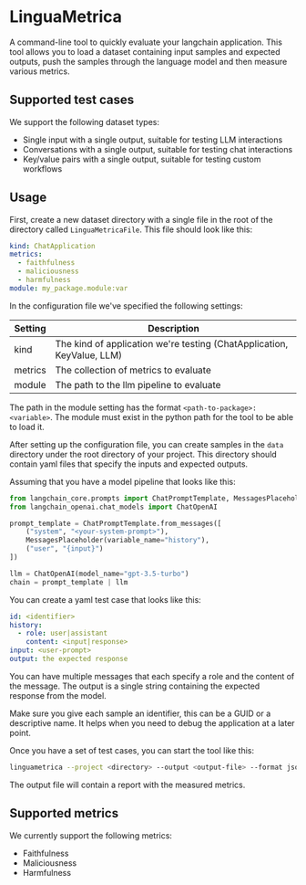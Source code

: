 # LinguaMetrica

A command-line tool to quickly evaluate your langchain application.
This tool allows you to load a dataset containing input samples and expected outputs, push the samples through the
language model and then measure various metrics.

## Supported test cases

We support the following dataset types:

- Single input with a single output, suitable for testing LLM interactions
- Conversations with a single output, suitable for testing chat interactions
- Key/value pairs with a single output, suitable for testing custom workflows

## Usage

First, create a new dataset directory with a single file in the root of the directory
called `LinguaMetricaFile`. This file should look like this:

```yaml
kind: ChatApplication
metrics:
  - faithfulness
  - maliciousness
  - harmfulness
module: my_package.module:var
```

In the configuration file we've specified the following settings:

| Setting | Description                                                            |
|---------|------------------------------------------------------------------------|
| kind    | The kind of application we're testing (ChatApplication, KeyValue, LLM) |
| metrics | The collection of metrics to evaluate                                  |
| module  | The path to the llm pipeline to evaluate                               |

The path in the module setting has the format `<path-to-package>:<variable>`.
The module must exist in the python path for the tool to be able to load it.

After setting up the configuration file, you can create samples in the `data` directory
under the root directory of your project. This directory should contain yaml files
that specify the inputs and expected outputs.

Assuming that you have a model pipeline that looks like this:

```python
from langchain_core.prompts import ChatPromptTemplate, MessagesPlaceholder
from langchain_openai.chat_models import ChatOpenAI

prompt_template = ChatPromptTemplate.from_messages([
    ("system", "<your-system-prompt>"),
    MessagesPlaceholder(variable_name="history"),
    ("user", "{input}")
])

llm = ChatOpenAI(model_name="gpt-3.5-turbo")
chain = prompt_template | llm
```

You can create a yaml test case that looks like this:

```yaml
id: <identifier>
history:
  - role: user|assistant
    content: <input|response>
input: <user-prompt>
output: the expected response
```

You can have multiple messages that each specify a role and the content of the message.
The output is a single string containing the expected response from the model.

Make sure you give each sample an identifier, this can be a GUID or a descriptive name.
It helps when you need to debug the application at a later point.

Once you have a set of test cases, you can start the tool like this:

```bash
linguametrica --project <directory> --output <output-file> --format json
```

The output file will contain a report with the measured metrics.

## Supported metrics

We currently support the following metrics:

- Faithfulness
- Maliciousness
- Harmfulness
